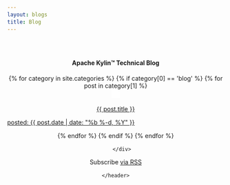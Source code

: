```yaml
---
layout: blogs
title: Blog
---
```


<main id="main" >
<section id="first" class="main">
    <header style="padding:2em 0 2em 0;">
      <div class="container" >
        <h4 class="index-title"><span>Apache Kylin™ Technical Blog </span></h4>
         <!-- second-->
          <div id="content-containe" class="animated fadeIn clearfix">
            {% for category in site.categories %}   
            {% if category[0]  == 'blog' %}
            {% for post in category[1] %}
            <div class="col-md-6 col-lg-6 col-xs-6">
              <a class="blog-card" href="{{ post.url | prepend: site.baseurl }}">
                <div class="blog-pic">
                  <img width="20" src="../assets/images/icon_blog_w.png">
                </div>
                <p class="blog-title">{{ post.title }}</p>
                <p align="left" class="post-meta" >posted: {{ post.date | date: "%b %-d, %Y" }}</p>
              </a>
            </div>
      {% endfor %}
      {% endif %}
      {% endfor %}

        </div>

  <p class="rss-subscribe">Subscribe <a href="{{ "/feed.xml" | prepend: site.baseurl }}">via RSS</a></p>
      </div>
      <!-- /container --> 
      
    </header>
  </section>

  
    
</main>
